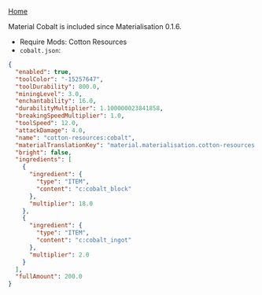 [Home](https://shedaniel.me/MaterialisationData/)

Material Cobalt is included since Materialisation 0.1.6.
- Require Mods: Cotton Resources
- `cobalt.json`:
```json
{
  "enabled": true,
  "toolColor": "-15257647",
  "toolDurability": 800.0,
  "miningLevel": 3.0,
  "enchantability": 16.0,
  "durabilityMultiplier": 1.100000023841858,
  "breakingSpeedMultiplier": 1.0,
  "toolSpeed": 12.0,
  "attackDamage": 4.0,
  "name": "cotton-resources:cobalt",
  "materialTranslationKey": "material.materialisation.cotton-resources.cobalt",
  "bright": false,
  "ingredients": [
    {
      "ingredient": {
        "type": "ITEM",
        "content": "c:cobalt_block"
      },
      "multiplier": 18.0
    },
    {
      "ingredient": {
        "type": "ITEM",
        "content": "c:cobalt_ingot"
      },
      "multiplier": 2.0
    }
  ],
  "fullAmount": 200.0
}
```
